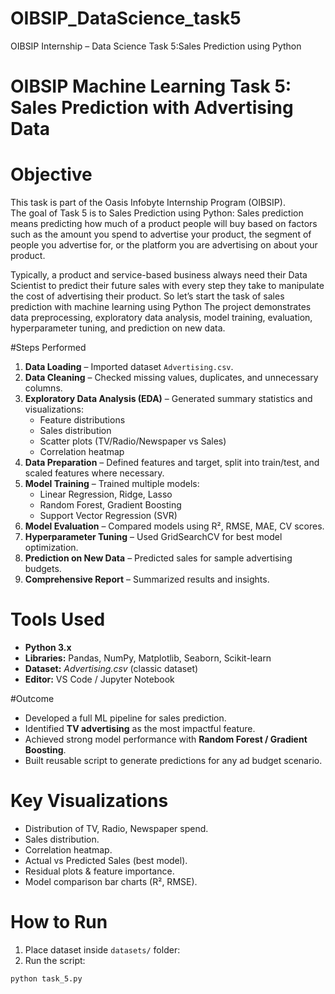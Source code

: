 # OIBSIP_DataScience_task5
OIBSIP Internship – Data Science Task 5:Sales Prediction using Python
# OIBSIP Machine Learning Task 5: Sales Prediction with Advertising Data

# Objective
This task is part of the Oasis Infobyte Internship Program (OIBSIP).  
The goal of Task 5 is to Sales Prediction using Python: Sales prediction means predicting how much of a product people will buy based on factors
such as the amount you spend to advertise your product, the segment of people you
advertise for, or the platform you are advertising on about your product.


Typically, a product and service-based business always need their Data Scientist to predict
their future sales with every step they take to manipulate the cost of advertising their
product. So let’s start the task of sales prediction with machine learning using Python 
The project demonstrates data preprocessing, exploratory data analysis, model training, evaluation, hyperparameter tuning, and prediction on new data.

#Steps Performed
1. **Data Loading** – Imported dataset `Advertising.csv`.  
2. **Data Cleaning** – Checked missing values, duplicates, and unnecessary columns.  
3. **Exploratory Data Analysis (EDA)** – Generated summary statistics and visualizations:
   - Feature distributions  
   - Sales distribution  
   - Scatter plots (TV/Radio/Newspaper vs Sales)  
   - Correlation heatmap  
4. **Data Preparation** – Defined features and target, split into train/test, and scaled features where necessary.  
5. **Model Training** – Trained multiple models:
   - Linear Regression, Ridge, Lasso  
   - Random Forest, Gradient Boosting  
   - Support Vector Regression (SVR)  
6. **Model Evaluation** – Compared models using R², RMSE, MAE, CV scores.  
7. **Hyperparameter Tuning** – Used GridSearchCV for best model optimization.  
8. **Prediction on New Data** – Predicted sales for sample advertising budgets.  
9. **Comprehensive Report** – Summarized results and insights.  

# Tools Used
- **Python 3.x**  
- **Libraries:** Pandas, NumPy, Matplotlib, Seaborn, Scikit-learn  
- **Dataset:** *Advertising.csv* (classic dataset)  
- **Editor:** VS Code / Jupyter Notebook  

#Outcome
- Developed a full ML pipeline for sales prediction.  
- Identified **TV advertising** as the most impactful feature.  
- Achieved strong model performance with **Random Forest / Gradient Boosting**.  
- Built reusable script to generate predictions for any ad budget scenario.  

# Key Visualizations
- Distribution of TV, Radio, Newspaper spend.  
- Sales distribution.  
- Correlation heatmap.  
- Actual vs Predicted Sales (best model).  
- Residual plots & feature importance.  
- Model comparison bar charts (R², RMSE).  

# How to Run
1. Place dataset inside `datasets/` folder:
2. Run the script:
```bash
python task_5.py
